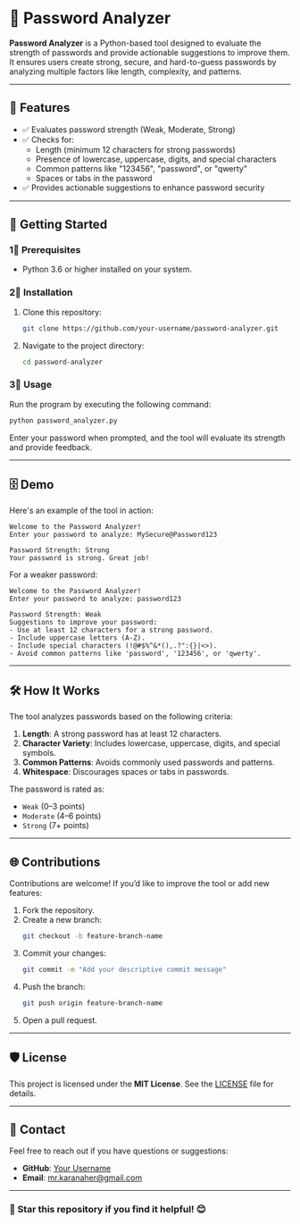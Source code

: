 # 🔐 Password Analyzer

**Password Analyzer** is a Python-based tool designed to evaluate the strength of passwords and provide actionable suggestions to improve them. It ensures users create strong, secure, and hard-to-guess passwords by analyzing multiple factors like length, complexity, and patterns.

---

## 🌟 Features
- ✅ Evaluates password strength (Weak, Moderate, Strong)
- ✅ Checks for:
  - Length (minimum 12 characters for strong passwords)
  - Presence of lowercase, uppercase, digits, and special characters
  - Common patterns like "123456", "password", or "qwerty"
  - Spaces or tabs in the password
- ✅ Provides actionable suggestions to enhance password security

---

## 🚀 Getting Started

### 1⃣ Prerequisites
- Python 3.6 or higher installed on your system.

### 2⃣ Installation
1. Clone this repository:
   ```bash
   git clone https://github.com/your-username/password-analyzer.git
   ```
2. Navigate to the project directory:
   ```bash
   cd password-analyzer
   ```

### 3⃣ Usage
Run the program by executing the following command:
```bash
python password_analyzer.py
```

Enter your password when prompted, and the tool will evaluate its strength and provide feedback.

---

## 🗄️ Demo
Here's an example of the tool in action:

```
Welcome to the Password Analyzer!
Enter your password to analyze: MySecure@Password123

Password Strength: Strong
Your password is strong. Great job!
```

For a weaker password:
```
Welcome to the Password Analyzer!
Enter your password to analyze: password123

Password Strength: Weak
Suggestions to improve your password:
- Use at least 12 characters for a strong password.
- Include uppercase letters (A-Z).
- Include special characters (!@#$%^&*(),.?":{}|<>).
- Avoid common patterns like 'password', '123456', or 'qwerty'.
```

---

## 🛠️ How It Works
The tool analyzes passwords based on the following criteria:
1. **Length**: A strong password has at least 12 characters.
2. **Character Variety**: Includes lowercase, uppercase, digits, and special symbols.
3. **Common Patterns**: Avoids commonly used passwords and patterns.
4. **Whitespace**: Discourages spaces or tabs in passwords.

The password is rated as:
- `Weak` (0–3 points)
- `Moderate` (4–6 points)
- `Strong` (7+ points)

---

## 🌐 Contributions
Contributions are welcome! If you’d like to improve the tool or add new features:
1. Fork the repository.
2. Create a new branch:
   ```bash
   git checkout -b feature-branch-name
   ```
3. Commit your changes:
   ```bash
   git commit -m "Add your descriptive commit message"
   ```
4. Push the branch:
   ```bash
   git push origin feature-branch-name
   ```
5. Open a pull request.

---

## 🛡️ License
This project is licensed under the **MIT License**. See the [LICENSE](LICENSE) file for details.

---

## 📩 Contact
Feel free to reach out if you have questions or suggestions:
- **GitHub**: [Your Username](https://github.com/karan-aher)
- **Email**: mr.karanaher@gmail.com

---

### 🌟 Star this repository if you find it helpful! 😊

